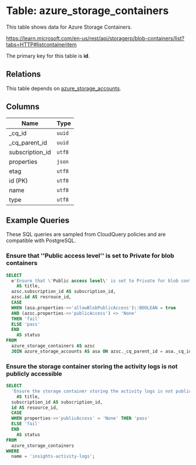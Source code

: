 # Table: azure_storage_containers

This table shows data for Azure Storage Containers.

https://learn.microsoft.com/en-us/rest/api/storagerp/blob-containers/list?tabs=HTTP#listcontaineritem

The primary key for this table is **id**.

## Relations

This table depends on [azure_storage_accounts](azure_storage_accounts).

## Columns

| Name          | Type          |
| ------------- | ------------- |
|_cq_id|`uuid`|
|_cq_parent_id|`uuid`|
|subscription_id|`utf8`|
|properties|`json`|
|etag|`utf8`|
|id (PK)|`utf8`|
|name|`utf8`|
|type|`utf8`|

## Example Queries

These SQL queries are sampled from CloudQuery policies and are compatible with PostgreSQL.

### Ensure that ''Public access level'' is set to Private for blob containers

```sql
SELECT
  e'Ensure that \'Public access level\' is set to Private for blob containers'
    AS title,
  azsc.subscription_id AS subscription_id,
  azsc.id AS resrouce_id,
  CASE
  WHEN (asa.properties->>'allowBlobPublicAccess')::BOOLEAN = true 
  AND (azsc.properties->>'publicAccess') <> 'None' 
  THEN 'fail'
  ELSE 'pass'
  END
    AS status
FROM
  azure_storage_containers AS azsc
  JOIN azure_storage_accounts AS asa ON azsc._cq_parent_id = asa._cq_id;
```

### Ensure the storage container storing the activity logs is not publicly accessible

```sql
SELECT
  'Ensure the storage container storing the activity logs is not publicly accessible'
    AS title,
  subscription_id AS subscription_id,
  id AS resource_id,
  CASE
  WHEN properties->>'publicAccess' = 'None' THEN 'pass'
  ELSE 'fail'
  END
    AS status
FROM
  azure_storage_containers
WHERE
  name = 'insights-activity-logs';
```


